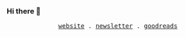 ### Hi there 👋
<p align="center">
  <samp>
    <a href="https://iamtk.co">website</a> .
    <a href="https://teekay.substack.com">newsletter</a> .
    <a href="https://goodreads.com/iamteekay">goodreads</a>
  </samp>
</p>

<!--
**z-verse/z-verse** is a ✨ _special_ ✨ repository because its `README.md` (this file) appears on your GitHub profile.

Here are some ideas to get you started:

- 🔭 I’m currently working on ...
- 🌱 I’m currently learning ...
- 👯 I’m looking to collaborate on ...
- 🤔 I’m looking for help with ...
- 💬 Ask me about ...
- 📫 How to reach me: ...
- 😄 Pronouns: ...
- ⚡ Fun fact: ...
-->

